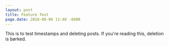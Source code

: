 ```yaml
---
layout: post
title: Feature Test
page.date: 2018-08-06 11:40 -0400
---
```


This is to test timestamps and deleting posts. If you're reading this, deletion is børked.

